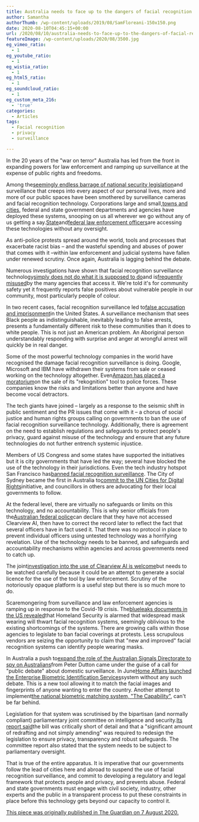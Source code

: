 ```yaml
---
title: Australia needs to face up to the dangers of facial recognition technology
author: Samantha
authorThumb: /wp-content/uploads/2019/08/SamFloreani-150x150.png
date: 2020-08-10T04:45:15+00:00
url: /2020/08/10/australia-needs-to-face-up-to-the-dangers-of-facial-recognition-technology/
featureImage: /wp-content/uploads/2020/08/3500.jpg
eg_vimeo_ratio:
  - 1
eg_youtube_ratio:
  - 1
eg_wistia_ratio:
  - 1
eg_html5_ratio:
  - 1
eg_soundcloud_ratio:
  - 1
eg_custom_meta_216:
  - 'true'
categories:
  - Articles
tags:
  - Facial recognition
  - privacy
  - surveillance

---
```



In the 20 years of the "war on terror" Australia has led from the front in expanding powers for law enforcement and ramping up surveillance at the expense of public rights and freedoms.

Among the[seemingly endless barrage of national security legislation][1]and surveillance that creeps into every aspect of our personal lives, more and more of our public spaces have been smothered by surveillance cameras and facial recognition technology. Corporations large and small,[towns and cities][2], federal and state government departments and agencies have deployed these systems, snooping on us all wherever we go without any of us getting a say.[State][3]and[federal law enforcement officers][4]are accessing these technologies without any oversight.

As anti-police protests spread around the world, tools and processes that exacerbate racist bias – and the wasteful spending and abuses of power that comes with it –within law enforcement and judicial systems have fallen under renewed scrutiny. Once again, Australia is lagging behind the debate.

Numerous investigations have shown that facial recognition surveillance technology[simply does not do what it is supposed to do][5]and is[frequently misused][6]by the many agencies that access it. We're told it's for community safety yet it frequently reports false positives about vulnerable people in our community, most particularly people of colour.

In two recent cases, facial recognition surveillance led to[false accusation and imprisonment][7]in the United States. A surveillance mechanism that sees Black people as indistinguishable, inevitably leading to false arrests, presents a fundamentally different risk to these communities than it does to white people. This is not just an American problem. An Aboriginal person understandably responding with surprise and anger at wrongful arrest will quickly be in real danger.

Some of the most powerful technology companies in the world have recognised the damage facial recognition surveillance is doing. Google, Microsoft and IBM have withdrawn their systems from sale or ceased working on the technology altogether. Even[Amazon has placed a moratorium][8]on the sale of its "rekognition" tool to police forces. These companies know the risks and limitations better than anyone and have become vocal detractors.

The tech giants have joined – largely as a response to the seismic shift in public sentiment and the PR issues that come with it – a chorus of social justice and human rights groups calling on governments to ban the use of facial recognition surveillance technology. Additionally, there is agreement on the need to establish regulations and safeguards to protect people's privacy, guard against misuse of the technology and ensure that any future technologies do not further entrench systemic injustice.

Members of US Congress and some states have supported the initiatives but it is city governments that have led the way; several have blocked the use of the technology in their jurisdictions. Even the tech industry hotspot San Francisco has[banned facial recognition surveillance][9]. The City of Sydney became the first in Australia to[commit to the UN Cities for Digital Rights][10]initiative, and councillors in others are advocating for their local governments to follow.

At the federal level, there are virtually no safeguards or limits on this technology, and no accountability. This is why senior officials from the[Australian federal police][11]can declare that they have not accessed Clearview AI, then have to correct the record later to reflect the fact that several officers have in fact used it. That there was no protocol in place to prevent individual officers using untested technology was a horrifying revelation. Use of the technology needs to be banned, and safeguards and accountability mechanisms within agencies and across governments need to catch up.

The joint[investigation into the use of Clearview AI is welcome][12]but needs to be watched carefully because it could be an attempt to generate a social licence for the use of the tool by law enforcement. Scrutiny of the notoriously opaque platform is a useful step but there is so much more to do.

Scaremongering from surveillance and law enforcement agencies is ramping up in response to the Covid-19 crisis. The[blueleaks documents in the US revealed][13]that Homeland Security is alarmed that widespread mask wearing will thwart facial recognition systems, seemingly oblivious to the existing shortcomings of the systems. There are growing calls within those agencies to legislate to ban facial coverings at protests. Less scrupulous vendors are seizing the opportunity to claim that "new and improved" facial recognition systems can identify people wearing masks.

In Australia a push to[expand the role of the Australian Signals Directorate to spy on Australians][14]from Peter Dutton came under the guise of a call for "public debate" about domestic surveillance. In June[Home Affairs launched the Enterprise Biometric Identification Services][15]system without any such debate. This is a new tool allowing it to match the facial images and fingerprints of anyone wanting to enter the country. Another attempt to implement[the national biometric matching system, "The Capability"][16], can't be far behind.

Legislation for that system was scrutinised by the bipartisan (and normally compliant) parliamentary joint committee on intelligence and security.[Its report said][17]the bill was critically short of detail and that a "significant amount of redrafting and not simply amending" was required to redesign the legislation to ensure privacy, transparency and robust safeguards. The committee report also stated that the system needs to be subject to parliamentary oversight.

That is true of the entire apparatus. It is imperative that our governments follow the lead of cities here and abroad to suspend the use of facial recognition surveillance, and commit to developing a regulatory and legal framework that protects people and privacy, and prevents abuse. Federal and state governments must engage with civil society, industry, other experts and the public in a transparent process to put these constraints in place before this technology gets beyond our capacity to control it.

[This piece was originally published in The Guardian on 7 August 2020.][18]

 [1]: https://digitalrightswatch.org.au/timeline-natsecleg/
 [2]: https://thewest.com.au/news/perth/city-of-perth-briefcam-technology-to-go-live-before-june-as-part-of-1-million-smart-cities-trial-ng-b881172364z
 [3]: https://www.itnews.com.au/news/victoria-police-admits-officers-trialled-clearview-ai-facial-recognition-tool-549432
 [4]: https://www.abc.net.au/news/science/2020-04-14/clearview-ai-facial-recognition-tech-australian-federal-police/12146894
 [5]: http://proceedings.mlr.press/v81/buolamwini18a/buolamwini18a.pdf
 [6]: https://www.nytimes.com/2020/01/18/technology/clearview-privacy-facial-recognition.html
 [7]: https://www.nytimes.com/2020/06/24/technology/facial-recognition-arrest.html
 [8]: https://blog.aboutamazon.com/policy/we-are-implementing-a-one-year-moratorium-on-police-use-of-rekognition
 [9]: https://www.nytimes.com/2019/05/14/us/facial-recognition-ban-san-francisco.html
 [10]: https://citiesfordigitalrights.org/sydney
 [11]: https://www.theguardian.com/australia-news/australian-federal-police
 [12]: https://abcnews.go.com/International/wireStory/uk-australia-investigate-clearview-facial-recognition-firm-71692169
 [13]: https://theintercept.com/2020/07/16/face-masks-facial-recognition-dhs-blueleaks/
 [14]: https://www.theguardian.com/australia-news/2020/feb/20/peter-dutton-renews-calls-for-public-debate-over-domestic-surveillance-powers
 [15]: https://www.themandarin.com.au/134858-home-affairs-new-border-processing-system-uses-facial-and-fingerprint-recognition/
 [16]: https://www.smh.com.au/national/nsw/surveillance-state-nsw-intensifies-citizen-tracking-20181019-p50atw.html
 [17]: https://www.aph.gov.au/Parliamentary_Business/Committees/Joint/Intelligence_and_Security/Identity-Matching2019/Report
 [18]: https://www.theguardian.com/commentisfree/2020/aug/07/australia-needs-to-face-up-to-the-dangers-of-facial-recognition-technology
